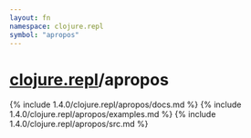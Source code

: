 ```yaml
---
layout: fn
namespace: clojure.repl
symbol: "apropos"
---
```


# [clojure.repl](../)/apropos

{% include 1.4.0/clojure.repl/apropos/docs.md %}
{% include 1.4.0/clojure.repl/apropos/examples.md %}
{% include 1.4.0/clojure.repl/apropos/src.md %}

